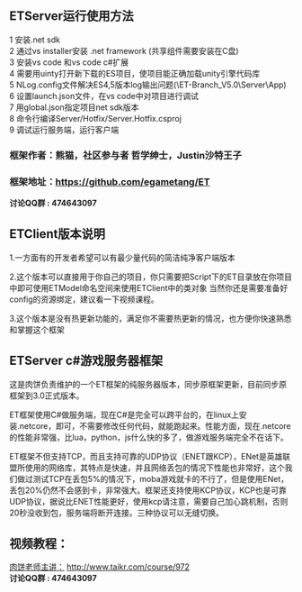 ## ETServer运行使用方法
1 安装.net sdk  
2 通过vs installer安装 .net framework (共享组件需要安装在C盘)  
3 安装vs code 和vs code c#扩展  
4 需要用uinty打开新下载的ES项目，使项目能正确加载unity引擎代码库   
5 NLog.config文件解决ES4,5版本log输出问题(\ET-Branch_V5.0\Server\App)  
6 设置launch.json文件，在vs code中对项目进行调试  
7 用global.json指定项目net sdk版本  
8 命令行编译Server/Hotfix/Server.Hotfix.csproj  
9 调试运行服务端，运行客户端 

### 框架作者：熊猫，社区参与者 哲学绅士，Justin沙特王子
### 框架地址：https://github.com/egametang/ET
__讨论QQ群 : 474643097__

## ETClient版本说明
 1.一方面有的开发者希望可以有最少量代码的简洁纯净客户端版本 
 
 2.这个版本可以直接用于你自己的项目，你只需要把Script下的ET目录放在你项目中即可使用ETModel命名空间来使用ETClient中的类对象 
 当然你还是需要准备好config的资源绑定，建议看一下视频课程。
 
 3.这个版本是没有热更新功能的，满足你不需要热更新的情况，也方便你快速熟悉和掌握这个框架

## ETServer c#游戏服务器框架
这是肉饼负责维护的一个ET框架的纯服务器版本，同步原框架更新，目前同步原框架到3.0正式版本。  

ET框架使用C#做服务端，现在C#是完全可以跨平台的，在linux上安装.netcore，即可，不需要修改任何代码，就能跑起来。性能方面，现在.netcore的性能非常强，比lua，python，js什么快的多了，做游戏服务端完全不在话下。

ET框架不但支持TCP，而且支持可靠的UDP协议（ENET跟KCP），ENet是英雄联盟所使用的网络库，其特点是快速，并且网络丢包的情况下性能也非常好，这个我们做过测试TCP在丢包5%的情况下，moba游戏就卡的不行了，但是使用ENet，丢包20%仍然不会感到卡，非常强大。框架还支持使用KCP协议，KCP也是可靠UDP协议，据说比ENET性能更好，使用kcp请注意，需要自己加心跳机制，否则20秒没收到包，服务端将断开连接。三种协议可以无缝切换。

## 视频教程：  
[肉饼老师主讲：](http://www.taikr.com/course/972) http://www.taikr.com/course/972  
__讨论QQ群 : 474643097__
